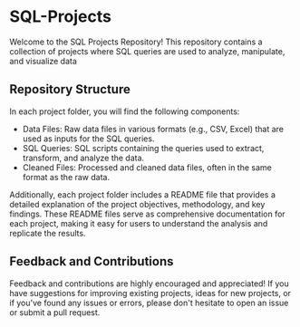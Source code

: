 # SQL-Projects

Welcome to the SQL Projects Repository! This repository contains a collection of projects where SQL queries are used to analyze, manipulate, and visualize data

## Repository Structure

In each project folder, you will find the following components:

- Data Files: Raw data files in various formats (e.g., CSV, Excel) that are used as inputs for the SQL queries.
- SQL Queries: SQL scripts containing the queries used to extract, transform, and analyze the data.
- Cleaned Files: Processed and cleaned data files, often in the same format as the raw data.

Additionally, each project folder includes a README file that provides a detailed explanation of the project objectives, methodology, and key findings. These README files serve as comprehensive documentation for each project, making it easy for users to understand the analysis and replicate the results.

## Feedback and Contributions

Feedback and contributions are highly encouraged and appreciated! If you have suggestions for improving existing projects, ideas for new projects, or if you've found any issues or errors, please don't hesitate to open an issue or submit a pull request.
